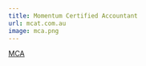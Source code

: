 ```yaml
---
title: Momentum Certified Accountant
url: mcat.com.au
image: mca.png
---
```


[MCA](http://www.mcat.com.au)